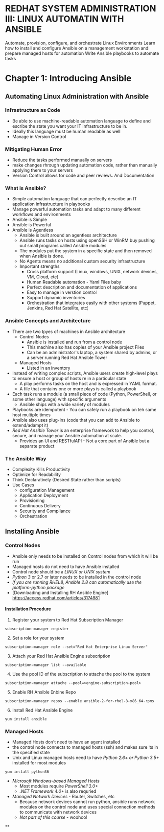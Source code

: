 # REDHAT SYSTEM ADMINISTRATION III: LINUX AUTOMATIN WITH ANSIBLE

Automate, provision, configure, and orchestrate Linux Environments
Learn how to install and configure Ansible on a management workstation and prepare managed hosts for automation
Write Ansible playbooks to automate tasks

# Chapter 1: Introducing Ansible

## Automating Linux Administration with Ansible

### Infrastructure as Code
* Be able to use machine-readable automation language to define and escribe the state you want your IT infrastructure to be in.
* Ideally this language must be human readable as well
* Manage in Version Control

### Mitigating Human Error
* Reduce the tasks performed manually on servers
* make changes rhrough updating automation code, rather than manually applying them to your servers
* Version Control allows for code and peer reviews.  And Documentation

### What is Ansible?
* Simple automation language that can perfectly describe an IT application infrastructure in playbooks
* Manage powerful automation tasks and adapt to many different workflows and environments
* Ansible is Simple
* Ansible is Powerful
* Ansible is Agentless
	* Ansible is built around an agentless architecture
	* Ansible runs tasks on hosts using openSSH or WinRM buy pushing out small programs called Ansible modules
	* The modules put the system in a specific state and then removed when Ansible is done.
	* No Agents means no additional custom security infrastructure
	* Important strengths
		* Cross platform support (Linux, windows, UNIX, network devices, VM, Cloud, etc)
		* Human Readable automation - Yaml Files baby
		* Perfect description and documentation of applications
		* Easy to manage in verstion control
		* Support dynamic inventories
		* Orchestration that integrates easily with other systems (Puppet, Jenkins, Red Hat Satellite, etc)

### Ansible Concepts and Architecture
* There are two tpyes of machines in Ansible architecture
	* Control Nodes
		* Ansible is installed and run from a control node
		* This machine also has copies of your Ansible project Files
		* Can be an administrator's laptop, a system shared by admins, or a server running Red Hat Ansible Tower
	* Managed Hosts
		* Listed in an inventory
* Instead of writing complex scripts, Ansible users create high-level plays to ensure a host or group of hosts re in a particular state
	* A play performs tasks on the host and is expressed in YAML format. 
	* A file that contains one or more plays is called a playbook
* Each task runs a module (a small piece of code (Python, PowerShell, or some other language) with specific arguments
	* Ansible ships with a wide variety of modules
* Playbooks are idempotent - You can safely run a playbook on teh same host multiple times
* Ansible also uses plug-ins (code that you can add to Ansible to extend/adampt it)
* *Red Hat Ansible Tower* is an enterprise framework to help you control, secure, and manage your Ansible automation at scale.
	* Provides an UI and RESTfulAPI - Not a core part of Ansible but a separate product
	
### The Ansible Way
* Complexity Kills Productivity
* Optimize for Readability
* Think Declaratively (Desired State rather than scripts)
* Use Cases
	* configuration Management
	* Application Deployment
	* Provisioning
	* Continuous Delivery
	* Security and Compliance
	* Orchestration

## Installing Ansible

### Control Nodes
* Ansible only needs to be installed on Control nodes from which it will be run
* Managed hosts do not need to have Ansible installed
* Control node should be a *LINUX or UNIX system* 
* *Python 3* or 2.7 or later needs to be installed in the control node
* *If you are running RHEL8, Ansible 2.8 can automatically use the platform-python package*
* [Downloading and Installing RH Ansible Engine] https://access.redhat.com/articles/3174981

#### Installation Procedure
1. Register your system to Red Hat Subscription Manager
```
subscription-manager register
```
2. Set a role for your system
```
subscription-manager role --set="Red Hat Enterprise Linux Server"
```
3. Attach your Red Hat Ansible Engine subscription
```
subscription-manager list --available
```
4. Use the pool ID of the subscription to attache the pool to the system
```
subscription-manager attache --pool=>engine-subscription-pool>
```
5. Enable RH Ansible Enbine Repo
```
subscription-manager repos --enable ansible-2-for-rhel-8-x86_64-rpms
```
6. Install Red Hat Ansible Engine
```
yum install ansible
```

### Managed Hosts
* Managed Hosts don't need to have an agent installed
* the control node connects to managed hosts (ssh) and makes sure its in the specified state
* Unix and Linux managed hosts need to have *Python 2.6+ or Python 3.5+* installed for most modules
```
yum install python36
```
* *Microsoft Windows-based Managed Hosts*
	* Most modules require *PowerShell 3.0+*
	* *.NET Framework 4.0+* is also requried
* *Managed Network Devices* - Router, Switches, etc
	* Because network devices cannot run python, ansible runs network modules on the control node and uses special connection methods to communicate with network devices
	* *Not part of this course* - woohoo!
	
	
	
	
	
	
	
	
	
	
	
	
	
	
	
	
	
	
	
	
	
	
	
	
	
	
	
	
	
	
	
		

** 
